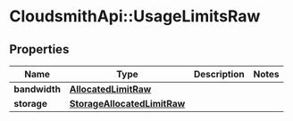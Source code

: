 # CloudsmithApi::UsageLimitsRaw

## Properties
Name | Type | Description | Notes
------------ | ------------- | ------------- | -------------
**bandwidth** | [**AllocatedLimitRaw**](AllocatedLimitRaw.md) |  | 
**storage** | [**StorageAllocatedLimitRaw**](StorageAllocatedLimitRaw.md) |  | 


